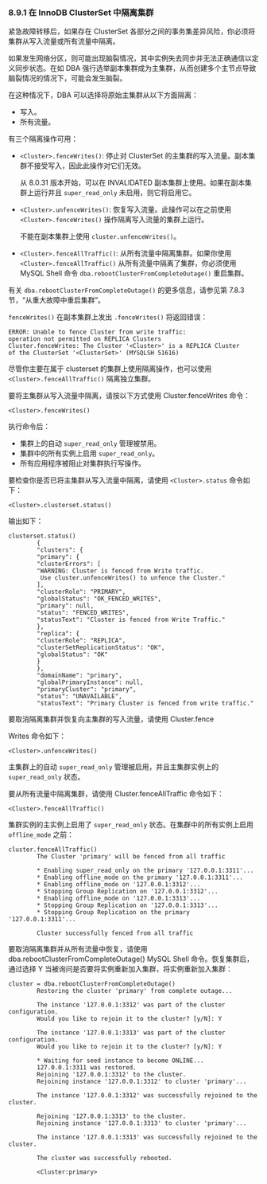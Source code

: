 ### 8.9.1 在 InnoDB ClusterSet 中隔离集群

紧急故障转移后，如果存在 ClusterSet 各部分之间的事务集差异风险，你必须将集群从写入流量或所有流量中隔离。

如果发生网络分区，则可能出现脑裂情况，其中实例失去同步并无法正确通信以定义同步状态。在如 DBA 强行选举副本集群成为主集群，从而创建多个主节点导致脑裂情况的情况下，可能会发生脑裂。

在这种情况下，DBA 可以选择将原始主集群从以下方面隔离：

- 写入。
- 所有流量。

有三个隔离操作可用：

- `<Cluster>.fenceWrites()`: 停止对 ClusterSet 的主集群的写入流量。副本集群不接受写入，因此此操作对它们无效。
  
  从 8.0.31 版本开始，可以在 INVALIDATED 副本集群上使用。如果在副本集群上运行并且 `super_read_only` 未启用，则它将启用它。

- `<Cluster>.unfenceWrites()`: 恢复写入流量。此操作可以在之前使用 `<Cluster>.fenceWrites()` 操作隔离写入流量的集群上运行。
  
  不能在副本集群上使用 `cluster.unfenceWrites()`。

- `<Cluster>.fenceAllTraffic()`: 从所有流量中隔离集群。如果你使用 `<Cluster>.fenceAllTraffic()` 从所有流量中隔离了集群，你必须使用 MySQL Shell 命令 `dba.rebootClusterFromCompleteOutage()` 重启集群。

有关 `dba.rebootClusterFromCompleteOutage()` 的更多信息，请参见第 7.8.3 节，“从重大故障中重启集群”。

`fenceWrites()`
在副本集群上发出 `.fenceWrites()` 将返回错误：

```
ERROR: Unable to fence Cluster from write traffic: 
operation not permitted on REPLICA Clusters
Cluster.fenceWrites: The Cluster '<Cluster>' is a REPLICA Cluster 
of the ClusterSet '<ClusterSet>' (MYSQLSH 51616)
```
尽管你主要在属于 clusterset 的集群上使用隔离操作，也可以使用 `<Cluster>.fenceAllTraffic()` 隔离独立集群。

要将主集群从写入流量中隔离，请按以下方式使用 Cluster.fenceWrites 命令：

```
<Cluster>.fenceWrites()
```
执行命令后：

- 集群上的自动 `super_read_only` 管理被禁用。
- 集群中的所有实例上启用 `super_read_only`。
- 所有应用程序被阻止对集群执行写操作。

要检查你是否已将主集群从写入流量中隔离，请使用 `<Cluster>.status` 命令如下：

```
<Cluster>.clusterset.status()
```
输出如下：

```
clusterset.status()
        {
        "clusters": {
        "primary": {
        "clusterErrors": [
        "WARNING: Cluster is fenced from Write traffic. 
         Use cluster.unfenceWrites() to unfence the Cluster."
        ],
        "clusterRole": "PRIMARY",
        "globalStatus": "OK_FENCED_WRITES",
        "primary": null,
        "status": "FENCED_WRITES",
        "statusText": "Cluster is fenced from Write Traffic."
        },
        "replica": {
        "clusterRole": "REPLICA",
        "clusterSetReplicationStatus": "OK",
        "globalStatus": "OK"
        }
        },
        "domainName": "primary",
        "globalPrimaryInstance": null,
        "primaryCluster": "primary",
        "status": "UNAVAILABLE",
        "statusText": "Primary Cluster is fenced from write traffic."
```
要取消隔离集群并恢复向主集群的写入流量，请使用 Cluster.fence

Writes 命令如下：

```
<Cluster>.unfenceWrites()
```
主集群上的自动 `super_read_only` 管理被启用，并且主集群实例上的 `super_read_only` 状态。

要从所有流量中隔离集群，请使用 Cluster.fenceAllTraffic 命令如下：

```
<Cluster>.fenceAllTraffic()
```
集群实例的主实例上启用了 `super_read_only` 状态。在集群中的所有实例上启用 `offline_mode` 之前：

```
cluster.fenceAllTraffic()
        The Cluster 'primary' will be fenced from all traffic

        * Enabling super_read_only on the primary '127.0.0.1:3311'...
        * Enabling offline_mode on the primary '127.0.0.1:3311'...
        * Enabling offline_mode on '127.0.0.1:3312'...
        * Stopping Group Replication on '127.0.0.1:3312'...
        * Enabling offline_mode on '127.0.0.1:3313'...
        * Stopping Group Replication on '127.0.0.1:3313'...
        * Stopping Group Replication on the primary '127.0.0.1:3311'...

        Cluster successfully fenced from all traffic
```
要取消隔离集群并从所有流量中恢复，请使用 dba.rebootClusterFromCompleteOutage() MySQL Shell 命令。恢复集群后，通过选择 Y 当被询问是否要将实例重新加入集群，将实例重新加入集群：

```
cluster = dba.rebootClusterFromCompleteOutage()
		Restoring the cluster 'primary' from complete outage...

		The instance '127.0.0.1:3312' was part of the cluster configuration.
		Would you like to rejoin it to the cluster? [y/N]: Y

		The instance '127.0.0.1:3313' was part of the cluster configuration.
		Would you like to rejoin it to the cluster? [y/N]: Y

		* Waiting for seed instance to become ONLINE...
		127.0.0.1:3311 was restored.
		Rejoining '127.0.0.1:3312' to the cluster.
		Rejoining instance '127.0.0.1:3312' to cluster 'primary'...

		The instance '127.0.0.1:3312' was successfully rejoined to the cluster.

		Rejoining '127.0.0.1:3313' to the cluster.
		Rejoining instance '127.0.0.1:3313' to cluster 'primary'...

		The instance '127.0.0.1:3313' was successfully rejoined to the cluster.

		The cluster was successfully rebooted.

		<Cluster:primary>
```